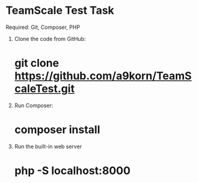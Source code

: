 # TeamScale Test Task
Required: Git, Composer, PHP

1. Clone the code from GitHub:
    # git clone https://github.com/a9korn/TeamScaleTest.git

2. Run Composer:
    # composer install
    
3. Run the built-in web server
    # php -S localhost:8000
